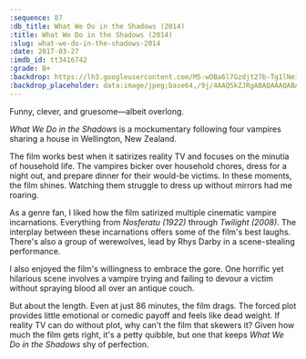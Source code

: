 ```yaml
---
:sequence: 87
:db_title: What We Do in the Shadows (2014)
:title: What We Do in the Shadows (2014)
:slug: what-we-do-in-the-shadows-2014
:date: 2017-03-27
:imdb_id: tt3416742
:grade: B+
:backdrop: https://lh3.googleusercontent.com/M5-wOBa6l7Gzdjt27b-Tg1lNeiAoVoA_hCWAS1bWUtawEHHWSiFw5IpmgGiuup8svPdJDJ3I1GlE1khxjkdy-O9AXDaA2Z1CdjBiGeLd1JY-Z-YLSQvAzaBsvJrkbJzQTKApmQ=w1000-l75-rj
:backdrop_placeholder: data:image/jpeg;base64,/9j/4AAQSkZJRgABAQAAAQABAAD/2wCEACgcHiMeGSgjISMtKygwPGRBPDc3PHtYXUlkkYCZlo+AjIqgtObDoKrarYqMyP/L2u71////m8H////6/+b9//gBKy0tPDU8dkE1dviZjKX4+Pj47Pj4+Pj4+Pjs+Pj4+Ozs+Pj4+Pj4+Pjs+Ozs+Oz4+Pj4+Pjs7Ozs7Pj47Oz47P/AABEIAAsAFAMBIgACEQEDEQH/xAAXAAADAQAAAAAAAAAAAAAAAAAABAUC/8QAIhAAAgICAQMFAAAAAAAAAAAAAQIDEQAEISJhkRMxM1Fx/8QAFQEBAQAAAAAAAAAAAAAAAAAAAQD/xAAVEQEBAAAAAAAAAAAAAAAAAAAAEf/aAAwDAQACEQMRAD8AnK7mRVBq6HAvtj8O0IInUL1X1N2vMa2vE5DMvIrm6x6LS11FiP3+yThTEkxeqSVUgA1+4ZUk1oQ3xJ4wwT//2Q==
---
```


Funny, clever, and gruesome—albeit overlong.

_What We Do in the Shadows_ is a mockumentary following four vampires sharing a house in Wellington, New Zealand.

The film works best when it satirizes reality TV and focuses on the minutia of household life. The vampires bicker over household chores, dress for a night out, and prepare dinner for their would-be victims. In these moments, the film shines. Watching them struggle to dress up without mirrors had me roaring.

As a genre fan, I liked how the film satirized multiple cinematic vampire incarnations. Everything from _Nosferatu (1922)_ through _Twilight (2008)_. The interplay between these incarnations offers some of the film's best laughs. There's also a group of werewolves, lead by Rhys Darby in a scene-stealing performance.

I also enjoyed the film's willingness to embrace the gore. One horrific yet hilarious scene involves a vampire trying and failing to devour a victim without spraying blood all over an antique couch.

But about the length. Even at just 86 minutes, the film drags. The forced plot provides little emotional or comedic payoff and feels like dead weight. If reality TV can do without plot, why can't the film that skewers it? Given how much the film gets right, it's a petty quibble, but one that keeps _What We Do in the Shadows_ shy of perfection.